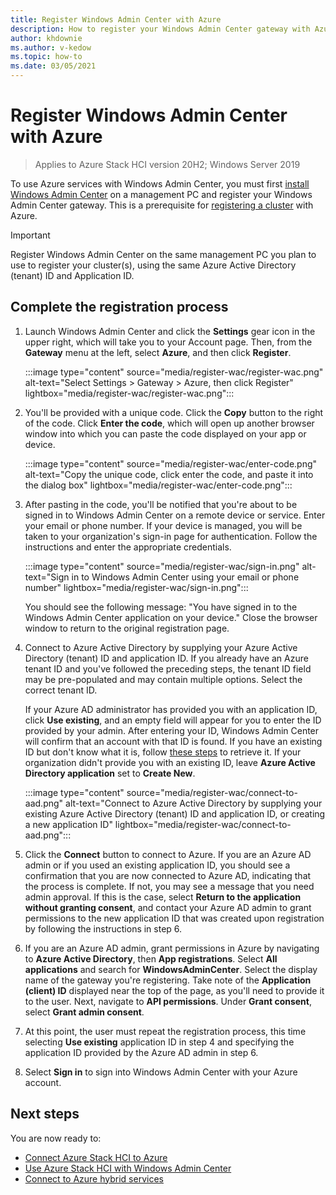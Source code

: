 ```yaml
---
title: Register Windows Admin Center with Azure
description: How to register your Windows Admin Center gateway with Azure.
author: khdownie
ms.author: v-kedow
ms.topic: how-to
ms.date: 03/05/2021
---
```


# Register Windows Admin Center with Azure

> Applies to Azure Stack HCI version 20H2; Windows Server 2019

To use Azure services with Windows Admin Center, you must first [install Windows Admin Center](/windows-server/manage/windows-admin-center/deploy/install) on a management PC and register your Windows Admin Center gateway. This is a prerequisite for [registering a cluster](../deploy/register-with-azure.md) with Azure.

   > [!IMPORTANT]
   > Register Windows Admin Center on the same management PC you plan to use to register your cluster(s), using the same Azure Active Directory (tenant) ID and Application ID.

## Complete the registration process

1. Launch Windows Admin Center and click the **Settings** gear icon in the upper right, which will take you to your Account page. Then, from the **Gateway** menu at the left, select **Azure**, and then click **Register**.

   :::image type="content" source="media/register-wac/register-wac.png" alt-text="Select Settings > Gateway > Azure, then click Register" lightbox="media/register-wac/register-wac.png":::

2. You'll be provided with a unique code. Click the **Copy** button to the right of the code. Click **Enter the code**, which will open up another browser window into which you can paste the code displayed on your app or device.

   :::image type="content" source="media/register-wac/enter-code.png" alt-text="Copy the unique code, click enter the code, and paste it into the dialog box" lightbox="media/register-wac/enter-code.png":::

3. After pasting in the code, you'll be notified that you're about to be signed in to Windows Admin Center on a remote device or service. Enter your email or phone number. If your device is managed, you will be taken to your organization's sign-in page for authentication. Follow the instructions and enter the appropriate credentials.

   :::image type="content" source="media/register-wac/sign-in.png" alt-text="Sign in to Windows Admin Center using your email or phone number" lightbox="media/register-wac/sign-in.png":::

   You should see the following message: "You have signed in to the Windows Admin Center application on your device." Close the browser window to return to the original registration page.

4. Connect to Azure Active Directory by supplying your Azure Active Directory (tenant) ID and application ID. If you already have an Azure tenant ID and you've followed the preceding steps, the tenant ID field may be pre-populated and may contain multiple options. Select the correct tenant ID. 

   If your Azure AD administrator has provided you with an application ID, click **Use existing**, and an empty field will appear for you to enter the ID provided by your admin. After entering your ID, Windows Admin Center will confirm that an account with that ID is found. If you have an existing ID but don't know what it is, follow [these steps](/azure/active-directory/develop/howto-create-service-principal-portal#get-values-for-signing-in) to retrieve it. If your organization didn't provide you with an existing ID, leave **Azure Active Directory application** set to **Create New**.

   :::image type="content" source="media/register-wac/connect-to-aad.png" alt-text="Connect to Azure Active Directory by supplying your existing Azure Active Directory (tenant) ID and application ID, or creating a new application ID" lightbox="media/register-wac/connect-to-aad.png":::

5. Click the **Connect** button to connect to Azure. If you are an Azure AD admin or if you used an existing application ID, you should see a confirmation that you are now connected to Azure AD, indicating that the process is complete. If not, you may see a message that you need admin approval. If this is the case, select **Return to the application without granting consent**, and contact your Azure AD admin to grant permissions to the new application ID that was created upon registration by following the instructions in step 6.

6. If you are an Azure AD admin, grant permissions in Azure by navigating to **Azure Active Directory**, then **App registrations**. Select **All applications** and search for **WindowsAdminCenter**. Select the display name of the gateway you're registering. Take note of the **Application (client) ID** displayed near the top of the page, as you'll need to provide it to the user. Next, navigate to **API permissions**. Under **Grant consent**, select **Grant admin consent**.

7. At this point, the user must repeat the registration process, this time selecting **Use existing** application ID in step 4 and specifying the application ID provided by the Azure AD admin in step 6.

8. Select **Sign in** to sign into Windows Admin Center with your Azure account.

## Next steps

You are now ready to:

- [Connect Azure Stack HCI to Azure](../deploy/register-with-azure.md)
- [Use Azure Stack HCI with Windows Admin Center](../get-started.md)
- [Connect to Azure hybrid services](/windows-server/manage/windows-admin-center/azure/)